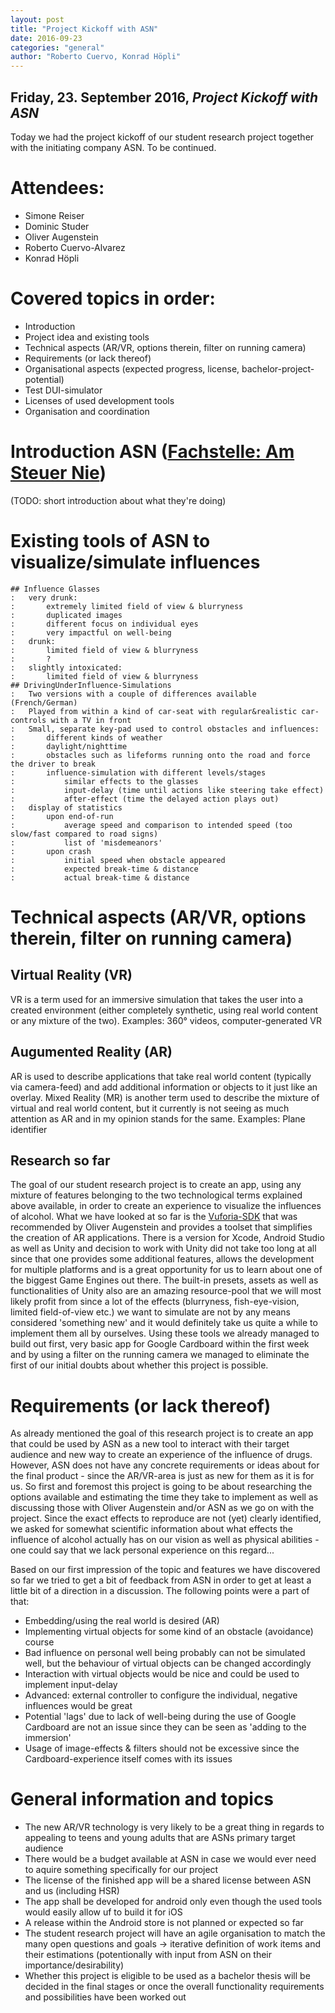 ```yaml
---
layout: post
title: "Project Kickoff with ASN"
date: 2016-09-23
categories: "general"
author: "Roberto Cuervo, Konrad Höpli"
---
```

## Friday, 23. September 2016, *Project Kickoff with ASN*

Today we had the project kickoff of our student research project together with the initiating company ASN.
To be continued.

# Attendees:
* Simone Reiser
* Dominic Studer
* Oliver Augenstein
* Roberto Cuervo-Alvarez
* Konrad Höpli

# Covered topics in order:
* Introduction
* Project idea and existing tools
* Technical aspects (AR/VR, options therein, filter on running camera)
* Requirements (or lack thereof)
* Organisational aspects (expected progress, license, bachelor-project-potential)
* Test DUI-simulator
* Licenses of used development tools
* Organisation and coordination

# Introduction ASN ([Fachstelle: Am Steuer Nie](https://www.fachstelle-asn.ch))
(TODO: short introduction about what they're doing)

# Existing tools of ASN to visualize/simulate influences
	## Influence Glasses 
	:	very drunk: 
	:		extremely limited field of view & blurryness
	:		duplicated images
	:		different focus on individual eyes
	:		very impactful on well-being
	:	drunk:
	:		limited field of view & blurryness
	:		?
	:	slightly intoxicated:
	:		limited field of view & blurryness
	## DrivingUnderInfluence-Simulations
	:	Two versions with a couple of differences available (French/German)
	:	Played from within a kind of car-seat with regular&realistic car-controls with a TV in front
	:	Small, separate key-pad used to control obstacles and influences:
	:		different kinds of weather
	:		daylight/nighttime
	:		obstacles such as lifeforms running onto the road and force the driver to break
	:		influence-simulation with different levels/stages
	:			similar effects to the glasses
	:			input-delay (time until actions like steering take effect)
	:			after-effect (time the delayed action plays out)
	:	display of statistics 
	:		upon end-of-run
	:			average speed and comparison to intended speed (too slow/fast compared to road signs)
	:			list of 'misdemeanors'
	:		upon crash
	:			initial speed when obstacle appeared
	:			expected break-time & distance
	:			actual break-time & distance

# Technical aspects (AR/VR, options therein, filter on running camera)
## Virtual Reality (VR)
VR is a term used for an immersive simulation that takes the user into a created environment (either completely synthetic, using real world content or any mixture of the two).
Examples: 360° videos, computer-generated VR
## Augumented Reality (AR)
AR is used to describe applications that take real world content (typically via camera-feed) and add additional information or objects to it just like an overlay.
Mixed Reality (MR) is another term used to describe the mixture of virtual and real world content, but it currently is not seeing as much attention as AR and in my opinion stands for the same.
Examples: Plane identifier
## Research so far
The goal of our student research project is to create an app, using any mixture of features belonging to the two technological terms explained above available, in order to create an experience to visualize the influences of alcohol.
What we have looked at so far is the [Vuforia-SDK](http://vuforia.com/) that was recommended by Oliver Augenstein and provides a toolset that simplifies the creation of AR applications. There is a version for Xcode, Android Studio as well as Unity and decision to work with Unity did not take too long at all since that one provides some additional features, allows the development for multiple platforms and is a great opportunity for us to learn about one of the biggest Game Engines out there.
The built-in presets, assets as well as functionalities of Unity also are an amazing resource-pool that we will most likely profit from since a lot of the effects (blurryness, fish-eye-vision, limited field-of-view etc.) we want to simulate are not by any means considered 'something new' and it would definitely take us quite a while to implement them all by ourselves.
Using these tools we already managed to build out first, very basic app for Google Cardboard within the first week and by using a filter on the running camera we managed to eliminate the first of our initial doubts about whether this project is possible.

# Requirements (or lack thereof)
As already mentioned the goal of this research project is to create an app that could be used by ASN as a new tool to interact with their target audience and new way to create an experience of the influence of drugs.
However,  ASN does not have any concrete requirements or ideas about for the final product - since the AR/VR-area is just as new for them as it is for us. So first and foremost this project is going to be about researching the options available and estimating the time they take to implement as well as discussing those with Oliver Augenstein and/or ASN as we go on with the project.
Since the exact effects to reproduce are not (yet) clearly identified, we asked for somewhat scientific information about what effects the influence of alcohol actually has on our vision as well as physical abilities - one could say that we lack personal experience on this regard...

Based on our first impression of the topic and features we have discovered so far we tried to get a bit of feedback from ASN in order to get at least a little bit of a direction in a discussion. 
The following points were a part of that:
* Embedding/using the real world is desired (AR)
* Implementing virtual objects for some kind of an obstacle (avoidance) course
* Bad influence on personal well being probably can not be simulated well, but the behaviour of virtual objects can be changed accordingly
* Interaction with virtual objects would be nice and could be used to implement input-delay
* Advanced: external controller to configure the individual, negative influences would be great
* Potential 'lags' due to lack of well-being during the use of Google Cardboard are not an issue since they can be seen as 'adding to the immersion'
* Usage of image-effects & filters should not be excessive since the Cardboard-experience itself comes with its issues

# General information and topics
* The new AR/VR technology is very likely to be a great thing in regards to appealing to teens and young adults that are ASNs primary target audience
* There would be a budget available at ASN in case we would ever need to aquire something specifically for our project
* The license of the finished app will be a shared license between ASN and us (including HSR)
* The app shall be developed for android only even though the used tools would easily allow uf to build it for iOS
* A release within the Android store is not planned or expected so far
* The student research project will have an agile organisation to match the many open questions and goals -> iterative definition of work items and their estimations (potentionally with input from ASN on their importance/desirability)
* Whether this project is eligible to be used as a bachelor thesis will be decided in the final stages or once the overall functionality requirements and possibilities have been worked out







​			


​				

